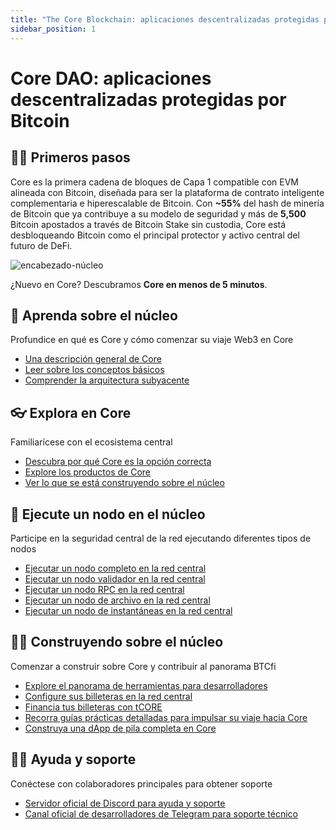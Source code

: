 ```yaml
---
title: "The Core Blockchain: aplicaciones descentralizadas protegidas por Bitcoin"
sidebar_position: 1
---
```


# Core DAO: aplicaciones descentralizadas protegidas por Bitcoin

## 👨‍💻 Primeros pasos

Core es la primera cadena de bloques de Capa 1 compatible con EVM alineada con Bitcoin, diseñada para ser la plataforma de contrato inteligente complementaria e hiperescalable de Bitcoin. Con **~55%** del hash de minería de Bitcoin que ya contribuye a su modelo de seguridad y más de **5,500** Bitcoin apostados a través de Bitcoin Stake sin custodia, Core está desbloqueando Bitcoin como el principal protector y activo central del futuro de DeFi.

![encabezado-núcleo](../../../../static/img/core-header.png)

¿Nuevo en Core? Descubramos **Core en menos de 5 minutos**.

## 📔 Aprenda sobre el núcleo

Profundice en qué es Core y cómo comenzar su viaje Web3 en Core

* [Una descripción general de Core](/i18n/es/docusaurus-plugin-content-docs/current/Learn/introduction/what-is-core-chain.md)
* [Leer sobre los conceptos básicos](category/core-concepts)
* [Comprender la arquitectura subyacente](/i18n/es/docusaurus-plugin-content-docs/current/Learn/core-concepts/architecture.md)

## 👓 Explora en Core

Familiarícese con el ecosistema central

* [Descubra por qué Core es la opción correcta](/i18n/es/docusaurus-plugin-content-docs/current/Learn/introduction/why-core-chain.md)
* [Explore los productos de Core](category/products)
* [Ver lo que se está construyendo sobre el núcleo](https://coredao.org/explore/ecosystem)

## 🔌 Ejecute un nodo en el núcleo

Participe en la seguridad central de la red ejecutando diferentes tipos de nodos

* [Ejecutar un nodo completo en la red central](/i18n/es/docusaurus-plugin-content-docs/current/Node/Full-Node/on-mainnet.md)
* [Ejecutar un nodo validador en la red central](/i18n/es/docusaurus-plugin-content-docs/current/Node/config/validator-node-config.md)
* [Ejecutar un nodo RPC en la red central](/i18n/es/docusaurus-plugin-content-docs/current/Node/config/rpc-node-config.md)
* [Ejecutar un nodo de archivo en la red central](/i18n/es/docusaurus-plugin-content-docs/current/Node/config/archive-node-config.md)
* [Ejecutar un nodo de instantáneas en la red central](/i18n/es/docusaurus-plugin-content-docs/current/Node/config/snapshot-node-config.md)

## 👨‍🔧 Construyendo sobre el núcleo

Comenzar a construir sobre Core y contribuir al panorama BTCfi

* [Explore el panorama de herramientas para desarrolladores](/i18n/es/docusaurus-plugin-content-docs/current/Dev-Guide/dev-tools.md)
* [Configure sus billeteras en la red central](/i18n/es/docusaurus-plugin-content-docs/current/Dev-Guide/core-testnet-wallet-config.md)
* [Financia tus billeteras con tCORE](/i18n/es/docusaurus-plugin-content-docs/current/Dev-Guide/core-faucet.md)
* [Recorra guías prácticas detalladas para impulsar su viaje hacia Core](category/dev-guides)
* [Construya una dApp de pila completa en Core](/i18n/es/docusaurus-plugin-content-docs/current/Dev-Guide/dapp-on-core.md)

## 🙋‍♀️ Ayuda y soporte

Conéctese con colaboradores principales para obtener soporte

* [Servidor oficial de Discord para ayuda y soporte](https://discord.com/invite/coredaoofficial)
* [Canal oficial de desarrolladores de Telegram para soporte técnico](https://t.me/CoreDAOTelegram)
